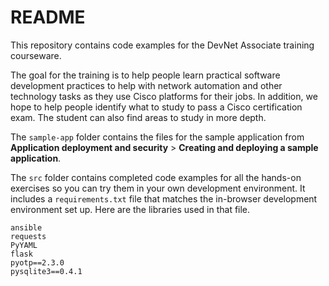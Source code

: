 # README

This repository contains code examples for the DevNet Associate training courseware.

The goal for the training is to help people learn practical software development practices to help with network automation and other technology tasks as they use Cisco platforms for their jobs. In addition, we hope to help people identify what to study to pass a Cisco certification exam. The student can also find areas to study in more depth.

The `sample-app` folder contains the files for the sample application from **Application deployment and security** > **Creating and deploying a sample application**.

The `src` folder contains completed code examples for all the hands-on exercises so you can try them in your own development environment. It includes a `requirements.txt` file that matches the in-browser development environment set up. Here are the libraries used in that file.

```
ansible
requests
PyYAML
flask
pyotp==2.3.0
pysqlite3==0.4.1
```
